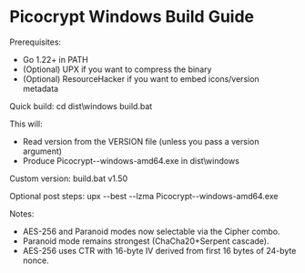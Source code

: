 Picocrypt Windows Build Guide
================================

Prerequisites:
- Go 1.22+ in PATH
- (Optional) UPX if you want to compress the binary
- (Optional) ResourceHacker if you want to embed icons/version metadata

Quick build:
  cd dist\windows
  build.bat

This will:
- Read version from the VERSION file (unless you pass a version argument)
- Produce Picocrypt-<version>-windows-amd64.exe in dist\windows

Custom version:
  build.bat v1.50

Optional post steps:
  upx --best --lzma Picocrypt-<version>-windows-amd64.exe

Notes:
- AES-256 and Paranoid modes now selectable via the Cipher combo.
- Paranoid mode remains strongest (ChaCha20+Serpent cascade).
- AES-256 uses CTR with 16-byte IV derived from first 16 bytes of 24-byte nonce.
